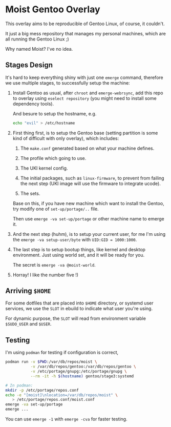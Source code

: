 # Moist Gentoo Overlay

This overlay aims to be reproducible of Gentoo Linux, of course, it couldn't.

It just a big mess repository that manages my personal machines, which are all
running the Gentoo Linux ;)

Why named Moist? I've no idea.

## Stages Design

It's hard to keep everything shiny with just one `emerge` command, therefore we
use multiple stages, to successfully setup the machine:

1. Install Gentoo as usual, after `chroot` and `emerge-webrsync`, add this repo
   to overlay using `eselect repository` (you might need to install some
   dependency tools).

   And besure to setup the hostname, e.g.

   ```bash
   echo "evil" > /etc/hostname
   ```

2. First thing first, is to setup the Gentoo base (setting partition is some
   kind of difficult with only overlay), which includes:

   1. The `make.conf` generated based on what your machine defines.

   2. The profile which going to use.

   3. The UKI kernel config.

   4. The initial packages, such as `linux-firmware`, to prevent from failing
      the next step (UKI image will use the firmware to integrate ucode).

   5. The sets.

   Base on this, if you have new machine which want to install the Gentoo, try
   modify one of `set-up/portage/..` file.

   Then use `emerge -va set-up/portage` or other machine name to emerge it.

3. And the next step (huhm), is to setup your current user, for me I'm using
   the `emerge -va setup-user/byte` with `UID:GID = 1000:1000`.

4. The last step is to setup bootup things, like kernel and desktop environment.
   Just using world set, and it will be ready for you.

   The secret is `emerge -va @moist-world`.

5. Horray! I like the number five !)

## Arriving `$HOME`

For some dotfiles that are placed into `$HOME` directory, or systemd user
services, we use the `SLOT` in ebuild to indicate what user you're using.

For dynamic purpose, the `SLOT` will read from environment variable `$SUDO_USER`
and `$USER`.

## Testing

I'm using `podman` for testing if configuration is correct,

```bash
podman run -v $PWD:/var/db/repos/moist \
           -v /var/db/repos/gentoo:/var/db/repos/gentoo \
           -v /etc/portage/gnupg:/etc/portage/gnupg \
           --rm -it -h $(hostname) gentoo/stage3:systemd

# In podman:
mkdir -p /etc/portage/repos.conf
echo -e "[moist]\nlocation=/var/db/repos/moist" \
   > /etc/portage/repos.conf/moist.conf
emerge -va set-up/portage
emerge ...
```

You can use `emerge -1` with `emerge -cva` for faster testing.
